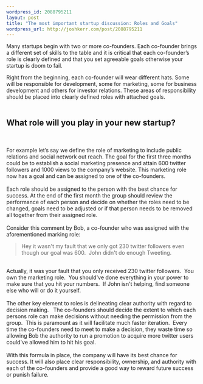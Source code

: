 ```yaml
--- 
wordpress_id: 2088795211
layout: post
title: "The most important startup discussion: Roles and Goals"
wordpress_url: http://joshkerr.com/post/2088795211
---
```

<p>Many startups begin with two or more co-founders.  Each co-founder brings a different set of skills to the table and it is critical that each co-founder’s role is clearly defined and that you set agreeable goals otherwise your startup is doom to fail. </p>
	
<p>Right from the beginning, each co-founder will wear different hats.  Some will be responsible for development, some for marketing, some for business development and others for investor relations.  These areas of responsibility should be placed into clearly defined roles with attached goals. <br/><br/></p>

<h2>What role will you play in your new startup?</h2>

<p><br/><br/>For example let’s say we define the role of marketing to include public relations and social network out reach.  The goal for the first three months could be to establish a social marketing presence and attain 600 twitter followers and 1000 views to the company’s website.  This marketing role now has a goal and can be assigned to one of the co-founders. <br/><br/>Each role should be assigned to the person with the best chance for success.  At the end of the first month the group should review the performance of each person and decide on whether the roles need to be changed, goals need to be adjusted or if that person needs to be removed all together from their assigned role. <br/><br/>Consider this comment by Bob, a co-founder who was assigned with the aforementioned marking role:</p>

<blockquote>Hey it wasn't my fault that we only got 230 twitter followers even though our goal was 600.  John didn't do enough Tweeting.</blockquote>

<p><br/>Actually, it was your fault that you only received 230 twitter followers.  You own the marketing role.  You should've done everything in your power to make sure that you hit your numbers.  If John isn't helping, find someone else who will or do it yourself. <br/><br/>The other key element to roles is delineating clear authority with regard to decision making.   The co-founders should decide the extent to which each persons role can make decisions without needing the permission from the group.  This is paramount as it will facilitate much faster iteration.  Every time the co-founders need to meet to make a decision, they waste time so allowing Bob the authority to run a promotion to acquire more twitter users could've allowed him to hit his goal. <br/><br/>With this formula in place, the company will have its best chance for success.  It will also place clear responsibility, ownership, and authority with each of the co-founders and provide a good way to reward future success or punish failure.</p>

